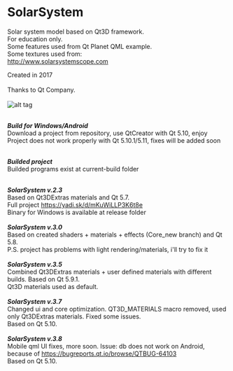 # SolarSystem
Solar system model based on Qt3D framework. <br />
For education only. <br />
Some features used from Qt Planet QML example. <br />
Some textures used from: <br />
http://www.solarsystemscope.com <br />

Created in 2017 <br />
<br />
Thanks to Qt Company. <br />
<br />
![alt tag](http://ipic.su/img/img7/fs/SolarSystemScreen.1490859421.png) <br />
<br />

***Build for Windows/Android***<br />
Download a project from repository, use QtCreator with Qt 5.10, enjoy<br />
Project does not work properly with Qt 5.10.1/5.11, fixes will be added soon<br />
<br />

***Builded project***<br />
Builded programs exist at current-build folder<br />
<br />

***SolarSystem v.2.3*** <br />
Based on Qt3DExtras materials and Qt 5.7. <br />
Full project https://yadi.sk/d/mKuWiLLP3K6t8e <br />
Binary for Windows is available at release folder<br />
<br />
***SolarSystem v.3.0*** <br />
Based on created shaders + materials + effects (Core_new branch) and Qt 5.8.<br />
P.S. project has problems with light rendering/materials, i'll try to fix it<br />
<br />
***SolarSystem v.3.5*** <br />
Combined Qt3DExtras materials + user defined materials with different builds. Based on Qt 5.9.1. <br />
Qt3D materials used as default. <br />
<br />
***SolarSystem v.3.7*** <br />
Changed ui and core optimization. QT3D_MATERIALS macro removed, used only Qt3DExtras materials. Fixed some issues. <br />
Based on Qt 5.10. <br />
<br />
***SolarSystem v.3.8*** <br />
Mobile qml UI fixes, more soon. Issue: db does not work on Android, <br />
because of https://bugreports.qt.io/browse/QTBUG-64103<br />
Based on Qt 5.10. <br />


